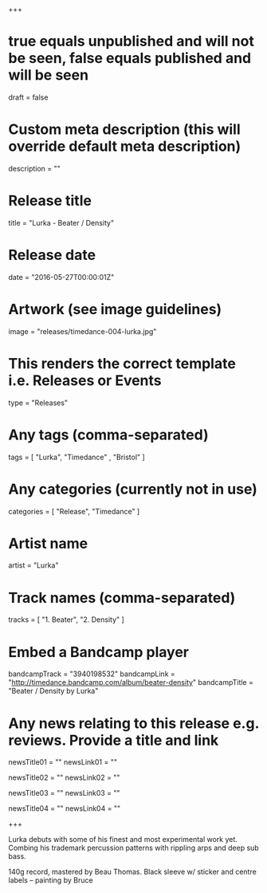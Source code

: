 +++

# true equals unpublished and will not be seen, false equals published and will be seen
draft = false

# Custom meta description (this will override default meta description)
description = ""

# Release title
title = "Lurka - Beater / Density"

# Release date
date = "2016-05-27T00:00:01Z"

# Artwork (see image guidelines)
image = "releases/timedance-004-lurka.jpg"

# This renders the correct template i.e. Releases or Events
type = "Releases"

# Any tags (comma-separated)
tags = [ 
	"Lurka",
	"Timedance" ,
	"Bristol"
]

# Any categories (currently not in use)
categories = [ 
	"Release", 
	"Timedance" 
]

# Artist name
artist = "Lurka"

# Track names (comma-separated)
tracks = [
	"1. Beater",
	"2. Density"
]

# Embed a Bandcamp player
bandcampTrack = "3940198532"
bandcampLink = "http://timedance.bandcamp.com/album/beater-density"
bandcampTitle = "Beater / Density by Lurka"

# Any news relating to this release e.g. reviews. Provide a title and link
newsTitle01 = ""
newsLink01 = ""

newsTitle02 = ""
newsLink02 = ""

newsTitle03 = ""
newsLink03 = ""

newsTitle04 = ""
newsLink04 = ""

+++

<!-- Provide a summary/statement below -->
Lurka debuts with some of his finest and most experimental work yet. Combing his trademark percussion patterns with rippling arps and deep sub bass.

140g record, mastered by Beau Thomas. Black sleeve w/ sticker and centre labels – painting by Bruce
